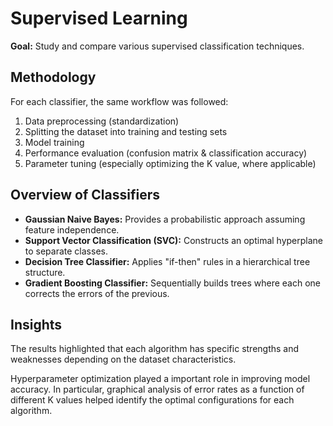# Supervised Learning

**Goal:** Study and compare various supervised classification techniques.

## Methodology
For each classifier, the same workflow was followed:
1. Data preprocessing (standardization)
2. Splitting the dataset into training and testing sets
3. Model training
4. Performance evaluation (confusion matrix & classification accuracy)
5. Parameter tuning (especially optimizing the K value, where applicable)

## Overview of Classifiers
- **Gaussian Naive Bayes:** Provides a probabilistic approach assuming feature independence.
- **Support Vector Classification (SVC):** Constructs an optimal hyperplane to separate classes.
- **Decision Tree Classifier:** Applies "if-then" rules in a hierarchical tree structure.
- **Gradient Boosting Classifier:** Sequentially builds trees where each one corrects the errors of the previous.

## Insights
The results highlighted that each algorithm has specific strengths and weaknesses depending on the dataset characteristics. 

Hyperparameter optimization played a important role in improving model accuracy. In particular, graphical analysis of error rates as a function of different K values helped identify the optimal configurations for each algorithm.

